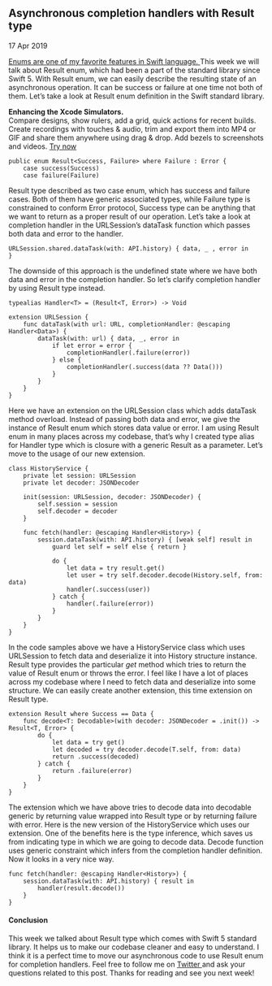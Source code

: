 ##  Asynchronous completion handlers with Result type

17 Apr 2019

[ Enums are one of my favorite features in Swift language.
](/2019/01/23/maintaining-state-in-view-controllers/) This week we will talk
about Result enum, which had been a part of the standard library since Swift
5. With Result enum, we can easily describe the resulting state of an
asynchronous operation. It can be success or failure at one time not both of
them. Let’s take a look at Result enum definition in the Swift standard
library.

**Enhancing the Xcode Simulators.**  
Compare designs, show rulers, add a grid, quick actions for recent builds.
Create recordings with touches & audio, trim and export them into MP4 or GIF
and share them anywhere using drag & drop. Add bezels to screenshots and
videos. [ Try now ](https://gumroad.com/a/931293139/ftvbh)

    
    
    public enum Result<Success, Failure> where Failure : Error {
        case success(Success)
        case failure(Failure)
    

Result type described as two case enum, which has success and failure cases.
Both of them have generic associated types, while Failure type is constrained
to conform Error protocol, Success type can be anything that we want to return
as a proper result of our operation. Let’s take a look at completion handler
in the URLSession’s dataTask function which passes both data and error to the
handler.

    
    
    URLSession.shared.dataTask(with: API.history) { data, _ , error in
    }
    

The downside of this approach is the undefined state where we have both data
and error in the completion handler. So let’s clarify completion handler by
using Result type instead.

    
    
    typealias Handler<T> = (Result<T, Error>) -> Void
    
    extension URLSession {
        func dataTask(with url: URL, completionHandler: @escaping Handler<Data>) {
            dataTask(with: url) { data, _, error in
                if let error = error {
                    completionHandler(.failure(error))
                } else {
                    completionHandler(.success(data ?? Data()))
                }
            }
        }
    }
    

Here we have an extension on the URLSession class which adds dataTask method
overload. Instead of passing both data and error, we give the instance of
Result enum which stores data value or error. I am using Result enum in many
places across my codebase, that’s why I created type alias for Handler type
which is closure with a generic Result as a parameter. Let’s move to the usage
of our new extension.

    
    
    class HistoryService {
        private let session: URLSession
        private let decoder: JSONDecoder
    
        init(session: URLSession, decoder: JSONDecoder) {
            self.session = session
            self.decoder = decoder
        }
    
        func fetch(handler: @escaping Handler<History>) {
            session.dataTask(with: API.history) { [weak self] result in
                guard let self = self else { return }
    
                do {
                    let data = try result.get()
                    let user = try self.decoder.decode(History.self, from: data)
                    handler(.success(user))
                } catch {
                    handler(.failure(error))
                }
            }
        }
    }
    

In the code samples above we have a HistoryService class which uses URLSession
to fetch data and deserialize it into History structure instance. Result type
provides the particular _get_ method which tries to return the value of Result
enum or throws the error. I feel like I have a lot of places across my
codebase where I need to fetch data and deserialize into some structure. We
can easily create another extension, this time extension on Result type.

    
    
    extension Result where Success == Data {
        func decode<T: Decodable>(with decoder: JSONDecoder = .init()) -> Result<T, Error> {
            do {
                let data = try get()
                let decoded = try decoder.decode(T.self, from: data)
                return .success(decoded)
            } catch {
                return .failure(error)
            }
        }
    }
    

The extension which we have above tries to decode data into decodable generic
by returning value wrapped into Result type or by returning failure with
error. Here is the new version of the HistoryService which uses our extension.
One of the benefits here is the type inference, which saves us from indicating
type in which we are going to decode data. Decode function uses generic
constraint which infers from the completion handler definition. Now it looks
in a very nice way.

    
    
    func fetch(handler: @escaping Handler<History>) {
        session.dataTask(with: API.history) { result in
            handler(result.decode())
        }
    }
    

####  Conclusion

This week we talked about Result type which comes with Swift 5 standard
library. It helps us to make our codebase cleaner and easy to understand. I
think it is a perfect time to move our asynchronous code to use Result enum
for completion handlers. Feel free to follow me on [ Twitter
](https://twitter.com/mecid) and ask your questions related to this post.
Thanks for reading and see you next week!

